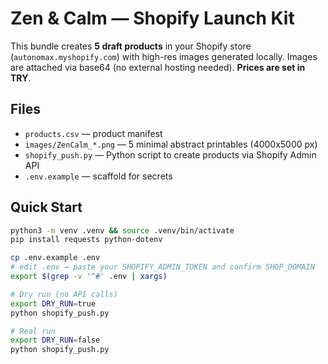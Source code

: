 # Zen & Calm — Shopify Launch Kit

This bundle creates **5 draft products** in your Shopify store (`autonomax.myshopify.com`) with high-res images generated locally.
Images are attached via base64 (no external hosting needed). **Prices are set in TRY**.

## Files
- `products.csv` — product manifest
- `images/ZenCalm_*.png` — 5 minimal abstract printables (4000x5000 px)
- `shopify_push.py` — Python script to create products via Shopify Admin API
- `.env.example` — scaffold for secrets

## Quick Start
```bash
python3 -m venv .venv && source .venv/bin/activate
pip install requests python-dotenv

cp .env.example .env
# edit .env → paste your SHOPIFY_ADMIN_TOKEN and confirm SHOP_DOMAIN
export $(grep -v '^#' .env | xargs)

# Dry run (no API calls)
export DRY_RUN=true
python shopify_push.py

# Real run
export DRY_RUN=false
python shopify_push.py